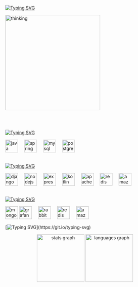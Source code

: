 [![Typing SVG](https://readme-typing-svg.demolab.com?font=Lexend&weight=500&size=18&duration=2000&pause=500&color=00B104&vCenter=true&multiline=true&repeat=false&width=435&height=90&lines=Stay+hungry,+stay+foolish.+-Steve+Jobs)](https://git.io/typing-svg)

<img src="https://github.com/user-attachments/assets/08d54f73-7f60-442f-b4c1-049cd4a1e35e" height="300" alt="thinking"  />

<br><br>

[![Typing SVG](https://readme-typing-svg.demolab.com?font=Kanit&weight=500&size=24&duration=1&pause=1&color=3B3B3B&vCenter=true&multiline=true&repeat=false&width=435&lines=Main+Skills)](https://git.io/typing-svg)

<div align="left">
  <img src="https://cdn.jsdelivr.net/gh/devicons/devicon/icons/java/java-original.svg" height="40" alt="java logo"  />
  <img width="12" />
  <img src="https://cdn.jsdelivr.net/gh/devicons/devicon/icons/spring/spring-original.svg" height="40" alt="spring logo"  />
  <img width="12" />
  <img src="https://cdn.jsdelivr.net/gh/devicons/devicon/icons/mysql/mysql-original.svg" height="40" alt="mysql logo"  />
  <img width="12" />
  <img src="https://cdn.jsdelivr.net/gh/devicons/devicon/icons/postgresql/postgresql-original.svg" height="40" alt="postgresql logo"  />
</div>

<br>

[![Typing SVG](https://readme-typing-svg.demolab.com?font=Kanit&weight=500&size=24&duration=1&pause=1&color=3B3B3B&vCenter=true&multiline=true&repeat=false&width=435&lines=Tried+Skills)](https://git.io/typing-svg)

<div align="left">
  <img src="https://cdn.jsdelivr.net/gh/devicons/devicon/icons/django/django-plain.svg" height="40" alt="django logo"  />
  <img width="12" />
  <img src="https://cdn.jsdelivr.net/gh/devicons/devicon/icons/nodejs/nodejs-original.svg" height="40" alt="nodejs logo"  />
  <img width="12" />
  <img src="https://cdn.jsdelivr.net/gh/devicons/devicon/icons/express/express-original.svg" height="40" alt="express logo"  />
  <img width="12" />
  <img src="https://cdn.jsdelivr.net/gh/devicons/devicon/icons/kotlin/kotlin-original.svg" height="40" alt="kotlin logo"  />
  <img width="12" />
  <img src="https://cdn.jsdelivr.net/gh/devicons/devicon/icons/apachekafka/apachekafka-original.svg" height="40" alt="apachekafka logo"  />
  <img width="12" />
  <img src="https://cdn.jsdelivr.net/gh/devicons/devicon/icons/redis/redis-original.svg" height="40" alt="redis logo"  />
  <img width="12" />
  <img src="https://cdn.jsdelivr.net/gh/devicons/devicon/icons/amazonwebservices/amazonwebservices-line-wordmark.svg" height="40" alt="amazonwebservices logo"  />
</div>

<br>

[![Typing SVG](https://readme-typing-svg.demolab.com?font=Kanit&weight=500&size=24&duration=1&pause=1&color=3B3B3B&vCenter=true&multiline=true&repeat=false&width=435&lines=Skills+to+Explore+%F0%9F%91%80)](https://git.io/typing-svg)

<div align="left">
  <img src="https://cdn.jsdelivr.net/gh/devicons/devicon/icons/mongodb/mongodb-original.svg" height="40" alt="mongodb logo"  />
  <img src="https://cdn.jsdelivr.net/gh/devicons/devicon/icons/grafana/grafana-original.svg" height="40" alt="grafana logo"  />
  <img width="12" />
  <img src="https://cdn.simpleicons.org/rabbitmq/FF6600" height="40" alt="rabbitmq logo"  />
  <img width="12" />
  <img src="https://cdn.jsdelivr.net/gh/devicons/devicon/icons/redis/redis-original.svg" height="40" alt="redis logo"  />
  <img width="12" />
  <img src="https://cdn.jsdelivr.net/gh/devicons/devicon/icons/amazonwebservices/amazonwebservices-line-wordmark.svg" height="40" alt="amazonwebservices logo"  />
</div>

[![Typing SVG](https://readme-typing-svg.demolab.com?font=Kanit&weight=300&size=14&duration=1&pause=1&color=000000&vCenter=true&multiline=true&repeat=false&width=435&lines=Etc.+MicroService%2C+Multi-Module%2C+Spring+Cloud%2C+Spring+Batch..)](https://git.io/typing-svg)

<div align="center">
  <img src="https://github-readme-stats.vercel.app/api?username=ajroot5685&hide_title=false&hide_rank=false&show_icons=true&include_all_commits=true&count_private=true&disable_animations=false&theme=dracula&locale=en&hide_border=false&order=1" height="150" alt="stats graph"  />
  <img src="https://github-readme-stats.vercel.app/api/top-langs?username=ajroot5685&locale=en&hide_title=false&layout=compact&card_width=320&langs_count=5&theme=onedark&hide_border=false&order=2" height="150" alt="languages graph"  />
</div>
